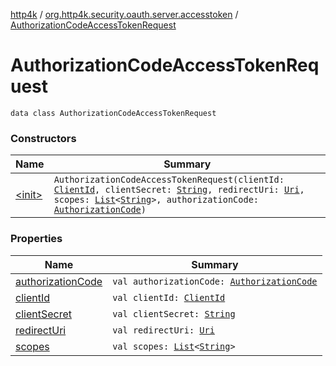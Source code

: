 [http4k](../../index.md) / [org.http4k.security.oauth.server.accesstoken](../index.md) / [AuthorizationCodeAccessTokenRequest](./index.md)

# AuthorizationCodeAccessTokenRequest

`data class AuthorizationCodeAccessTokenRequest`

### Constructors

| Name | Summary |
|---|---|
| [&lt;init&gt;](-init-.md) | `AuthorizationCodeAccessTokenRequest(clientId: `[`ClientId`](../../org.http4k.security.oauth.server/-client-id/index.md)`, clientSecret: `[`String`](https://kotlinlang.org/api/latest/jvm/stdlib/kotlin/-string/index.html)`, redirectUri: `[`Uri`](../../org.http4k.core/-uri/index.md)`, scopes: `[`List`](https://kotlinlang.org/api/latest/jvm/stdlib/kotlin.collections/-list/index.html)`<`[`String`](https://kotlinlang.org/api/latest/jvm/stdlib/kotlin/-string/index.html)`>, authorizationCode: `[`AuthorizationCode`](../../org.http4k.security.oauth.server/-authorization-code/index.md)`)` |

### Properties

| Name | Summary |
|---|---|
| [authorizationCode](authorization-code.md) | `val authorizationCode: `[`AuthorizationCode`](../../org.http4k.security.oauth.server/-authorization-code/index.md) |
| [clientId](client-id.md) | `val clientId: `[`ClientId`](../../org.http4k.security.oauth.server/-client-id/index.md) |
| [clientSecret](client-secret.md) | `val clientSecret: `[`String`](https://kotlinlang.org/api/latest/jvm/stdlib/kotlin/-string/index.html) |
| [redirectUri](redirect-uri.md) | `val redirectUri: `[`Uri`](../../org.http4k.core/-uri/index.md) |
| [scopes](scopes.md) | `val scopes: `[`List`](https://kotlinlang.org/api/latest/jvm/stdlib/kotlin.collections/-list/index.html)`<`[`String`](https://kotlinlang.org/api/latest/jvm/stdlib/kotlin/-string/index.html)`>` |
